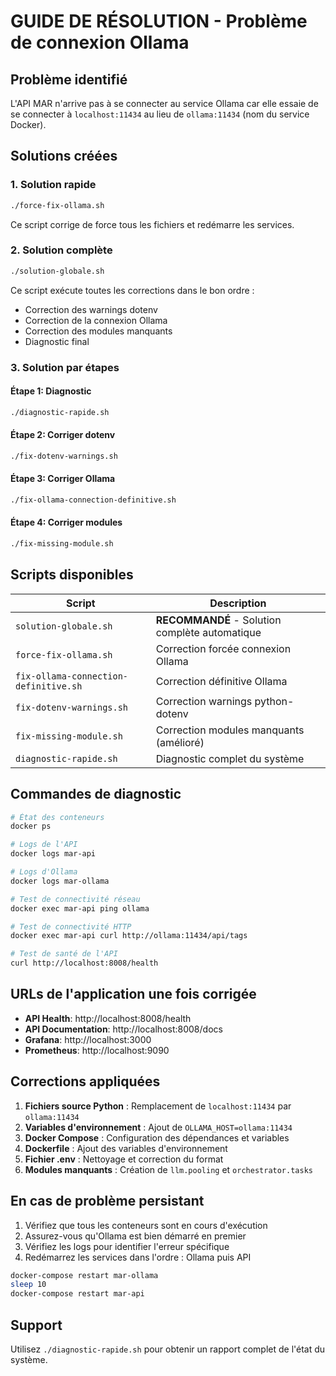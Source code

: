 # GUIDE DE RÉSOLUTION - Problème de connexion Ollama

## Problème identifié
L'API MAR n'arrive pas à se connecter au service Ollama car elle essaie de se connecter à `localhost:11434` au lieu de `ollama:11434` (nom du service Docker).

## Solutions créées

### 1. Solution rapide
```bash
./force-fix-ollama.sh
```
Ce script corrige de force tous les fichiers et redémarre les services.

### 2. Solution complète
```bash
./solution-globale.sh
```
Ce script exécute toutes les corrections dans le bon ordre :
- Correction des warnings dotenv
- Correction de la connexion Ollama  
- Correction des modules manquants
- Diagnostic final

### 3. Solution par étapes

#### Étape 1: Diagnostic
```bash
./diagnostic-rapide.sh
```

#### Étape 2: Corriger dotenv
```bash
./fix-dotenv-warnings.sh
```

#### Étape 3: Corriger Ollama
```bash
./fix-ollama-connection-definitive.sh
```

#### Étape 4: Corriger modules
```bash
./fix-missing-module.sh
```

## Scripts disponibles

| Script | Description |
|--------|-------------|
| `solution-globale.sh` | **RECOMMANDÉ** - Solution complète automatique |
| `force-fix-ollama.sh` | Correction forcée connexion Ollama |
| `fix-ollama-connection-definitive.sh` | Correction définitive Ollama |
| `fix-dotenv-warnings.sh` | Correction warnings python-dotenv |
| `fix-missing-module.sh` | Correction modules manquants (amélioré) |
| `diagnostic-rapide.sh` | Diagnostic complet du système |

## Commandes de diagnostic

```bash
# État des conteneurs
docker ps

# Logs de l'API
docker logs mar-api

# Logs d'Ollama  
docker logs mar-ollama

# Test de connectivité réseau
docker exec mar-api ping ollama

# Test de connectivité HTTP
docker exec mar-api curl http://ollama:11434/api/tags

# Test de santé de l'API
curl http://localhost:8008/health
```

## URLs de l'application une fois corrigée

- **API Health**: http://localhost:8008/health
- **API Documentation**: http://localhost:8008/docs  
- **Grafana**: http://localhost:3000
- **Prometheus**: http://localhost:9090

## Corrections appliquées

1. **Fichiers source Python** : Remplacement de `localhost:11434` par `ollama:11434`
2. **Variables d'environnement** : Ajout de `OLLAMA_HOST=ollama:11434`
3. **Docker Compose** : Configuration des dépendances et variables
4. **Dockerfile** : Ajout des variables d'environnement
5. **Fichier .env** : Nettoyage et correction du format
6. **Modules manquants** : Création de `llm.pooling` et `orchestrator.tasks`

## En cas de problème persistant

1. Vérifiez que tous les conteneurs sont en cours d'exécution
2. Assurez-vous qu'Ollama est bien démarré en premier
3. Vérifiez les logs pour identifier l'erreur spécifique
4. Redémarrez les services dans l'ordre : Ollama puis API

```bash
docker-compose restart mar-ollama
sleep 10
docker-compose restart mar-api
```

## Support

Utilisez `./diagnostic-rapide.sh` pour obtenir un rapport complet de l'état du système.
